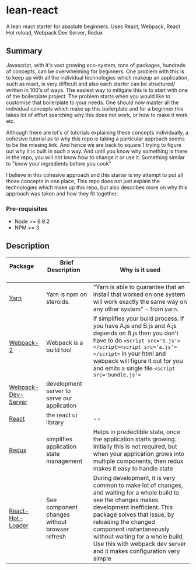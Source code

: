 # lean-react
A lean react starter for absolute beginners. Uses React, Webpack, React Hot reload, Webpack Dev Server, Redux

## Summary

Javascript, with it's vast growing eco-system, tons of packages, hundreds of concepts, can be overwhelming for beginners. One problem with this is to keep up with all the individual technologies which makeup an application, such as react, is very difficult and also each starter can be structured/ written in 100's of ways. The easiest way to mitigate this is to start with one of the boilerplate project. The problem starts when you would like to customise that boilerplate to your needs. One should now master all the individual concepts which make up this boilerplate and for a beginner this takes lot of effort searching why this does not work, or how to make it work etc.

Although there are lot's of tutorials explaining these concepts individually, a cohesive tutorial as to why this repo is taking a particular approach seems to be the missing link. And hence we are back to square 1 trying to figure out why it is built in such a way. And until you know why something is there in the repo, you will not know how to change it or use it. Something similar to "know your ingredients before you cook"

I believe in this cohesive approach  and this starter is my attempt to put all those concepts in one place, This repo does not just explain the technologies which make up this repo, but also describes more on why this approach was taken and how they fit together.

### Pre-requisites
 * Node >= 6.9.2
 * NPM  >= 3
 
## Description

Package                      | Brief Description            | Why is it used
------------                 | -------------                | ------------- 
[Yarn](https://yarnpkg.com/) | Yarn is npm on steroids.     |  "Yarn is able to guarantee that an install that worked on one system will work exactly the same way on any other system" - from yarn.|
[Webpack-2](https://webpack.js.org/)  | Webpack is a build tool |  If simplifies your build process. If you have A.js and B.js and A.js depends on B.js then you don't have to do `<script src='b.js'></script><script src='a.js'></script>` in your html and webpack will figure it out for you and emits a single file `<script src='bundle.js'>`|
[Webpack-Dev-Server]()| development server to serve our application | |
[React](https://facebook.github.io/react/)| the react ui library | --|
[Redux](http://redux.js.org/) | simplifies application state management | Helps in predectible state, once the application starts growing. Initially this is not required, but when your application grows into multiple components, then redux makes it easy to handle state|
[React-Hot-Loader](http://gaearon.github.io/react-hot-loader/)| See component changes without browser refresh| During development, it is very common to make lot of changes, and waiting for a whole build to see the changes makes development inefficient. This package solves that issue, by reloading the changed component instantaneously without waiting for a whole build, Use this with webpack dev server and it makes configuration very simple|



